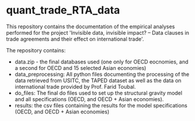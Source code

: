 # quant_trade_RTA_data
This repository contains the documentation of the empirical analyses performed for the project 'Invisible data, invisible impact? – Data clauses in trade agreements and their effect on international trade'. 

The repository contains:

- data.zip - the final databases used (one only for OECD eocnomies, and a second for OECD and 15 selected Asian economies)
- data_preprocessing: All python files documenting the processing of the data retrieved from USITC, the TAPED dataset as well as the data on international trade provided by Prof. Farid Toubal.
- do_files: The final do files used to set up the structural gravity model and all specifications (OECD, and OECD + Asian economies).
- results: the csv files containing the results for the model specifications (OECD, and OECD + Asian economies)
